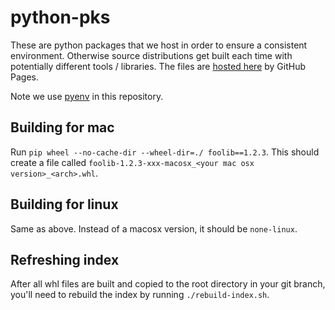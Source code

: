 # python-pks

These are python packages that we host in order to ensure a consistent environment.
Otherwise source distributions get built each time with potentially different tools / libraries.
The files are [hosted here](http://actioniq-oss.github.io/python-pkgs/) by GitHub Pages.

Note we use [pyenv](https://github.com/yyuu/pyenv) in this repository.

## Building for mac

Run `pip wheel --no-cache-dir --wheel-dir=./ foolib==1.2.3`. This should create a file called
`foolib-1.2.3-xxx-macosx_<your mac osx version>_<arch>.whl`. 

## Building for linux

Same as above. Instead of a macosx version, it should be `none-linux`.

## Refreshing index

After all whl files are built and copied to the root directory in your git branch,
you'll need to rebuild the index by running `./rebuild-index.sh`.
